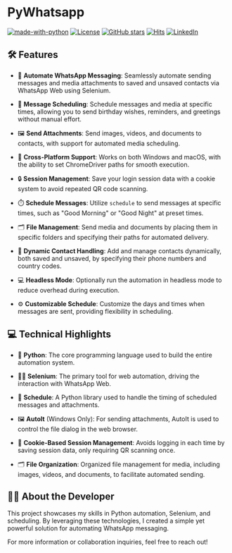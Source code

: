 # PyWhatsapp

[![made-with-python](https://img.shields.io/badge/Made%20with-Python-1f425f.svg)](https://github.com/shauryauppal/PyWhatsapp) [![License](https://img.shields.io/github/license/shauryauppal/PyWhatsapp.svg)](https://github.com/shauryauppal/PyWhatsapp/blob/master/LICENSE) [![GitHub stars](https://img.shields.io/github/stars/shauryauppal/PyWhatsapp.svg)](https://github.com/shauryauppal/PyWhatsapp/stargazers) [![Hits](https://hits.seeyoufarm.com/api/count/incr/badge.svg?url=https%3A%2F%2Fgithub.com%2Fshauryauppal%2FPyWhatsapp&count_bg=%23CA175B&title_bg=%23555555&icon=&icon_color=%23E7E7E7&title=hits&edge_flat=false)](https://hits.seeyoufarm.com) [![LinkedIn](https://img.shields.io/badge/LinkedIn-0077B5?style=for-the-badge&logo=linkedin&logoColor=white)](https://www.linkedin.com/in/shaurya-uppal/)

## 🛠️ Features

- 🚀 **Automate WhatsApp Messaging**: Seamlessly automate sending messages and media attachments to saved and unsaved contacts via WhatsApp Web using Selenium.

- 📅 **Message Scheduling**: Schedule messages and media at specific times, allowing you to send birthday wishes, reminders, and greetings without manual effort.

- 🖼️ **Send Attachments**: Send images, videos, and documents to contacts, with support for automated media scheduling.

- 📱 **Cross-Platform Support**: Works on both Windows and macOS, with the ability to set ChromeDriver paths for smooth execution.

- 🔒 **Session Management**: Save your login session data with a cookie system to avoid repeated QR code scanning.

- ⏱️ **Schedule Messages**: Utilize `schedule` to send messages at specific times, such as "Good Morning" or "Good Night" at preset times.

- 🗂️ **File Management**: Send media and documents by placing them in specific folders and specifying their paths for automated delivery.

- 🔄 **Dynamic Contact Handling**: Add and manage contacts dynamically, both saved and unsaved, by specifying their phone numbers and country codes.

- 💻 **Headless Mode**: Optionally run the automation in headless mode to reduce overhead during execution.

- ⚙️ **Customizable Schedule**: Customize the days and times when messages are sent, providing flexibility in scheduling.

## 💻 Technical Highlights

- 🐍 **Python**: The core programming language used to build the entire automation system.
- 🧑‍💻 **Selenium**: The primary tool for web automation, driving the interaction with WhatsApp Web.

- 📅 **Schedule**: A Python library used to handle the timing of scheduled messages and attachments.

- 🖼️ **AutoIt** (Windows Only): For sending attachments, AutoIt is used to control the file dialog in the web browser.

- 🔑 **Cookie-Based Session Management**: Avoids logging in each time by saving session data, only requiring QR scanning once.

- 🗂️ **File Organization**: Organized file management for media, including images, videos, and documents, to facilitate automated sending.

## 👨‍💻 About the Developer

This project showcases my skills in Python automation, Selenium, and scheduling. By leveraging these technologies, I created a simple yet powerful solution for automating WhatsApp messaging.

For more information or collaboration inquiries, feel free to reach out!

